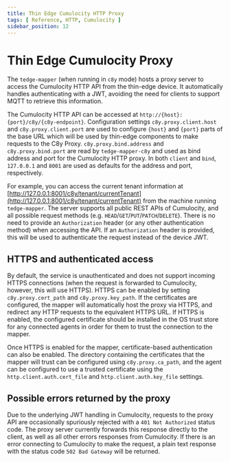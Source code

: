 ```yaml
---
title: Thin Edge Cumulocity HTTP Proxy
tags: [ Reference, HTTP, Cumulocity ]
sidebar_position: 12
---
```


# Thin Edge Cumulocity Proxy

The `tedge-mapper` (when running in `c8y` mode) hosts a proxy server to access the Cumulocity HTTP API from the
thin-edge device.
It automatically handles authenticating with a JWT, avoiding the need for clients to support MQTT to retrieve this
information.

The Cumulocity HTTP API can be accessed at `http://{host}:{port}/c8y/{c8y-endpoint}`. Configuration settings
`c8y.proxy.client.host` and `c8y.proxy.client.port` are used to configure `{host}` and `{port}` parts of the base URL
which will be used by thin-edge components to make requests to the C8y Proxy. `c8y.proxy.bind.address` and
`c8y.proxy.bind.port` are read by `tedge-mapper-c8y` and used as bind address and port for the Cumulocity HTTP proxy. In
both `client` and `bind`, `127.0.0.1` and `8001` are used as defaults for the address and port, respectively.

For example, you can access the current tenant information
at [http://127.0.0.1:8001/c8y/tenant/currentTenant](http://127.0.0.1:8001/c8y/tenant/currentTenant)
from the machine running `tedge-mapper`.
The server supports all public REST APIs of Cumulocity, and all possible request methods
(e.g. `HEAD`/`GET`/`PUT`/`PATCH`/`DELETE`).
There is no need to provide an `Authorization` header (or any other authentication method) when accessing the API.
If an `Authorization` header is provided, this will be used to authenticate the request instead of the device JWT.

## HTTPS and authenticated access
By default, the service is unauthenticated  and does not support incoming HTTPS connections
(when the request is forwarded to Cumulocity, however, this will use HTTPS).
HTTPS can be enabled by setting `c8y.proxy.cert_path` and `c8y.proxy.key_path`.
If the certificates are configured, the mapper will automatically host the proxy via HTTPS, and redirect any
HTTP requests to the equivalent HTTPS URL.
If HTTPS is enabled, the configured certificate should be installed in the OS trust store for any connected agents
in order for them to trust the connection to the mapper.

Once HTTPS is enabled for the mapper, certificate-based authentication can also be enabled.
The directory containing the certificates that the mapper will trust can be configured using `c8y.proxy.ca_path`,
and the agent can be configured to use a trusted certificate using the `http.client.auth.cert_file` and `http.client.auth.key_file`
settings.

## Possible errors returned by the proxy
Due to the underlying JWT handling in Cumulocity, requests to the proxy API are occasionally spuriously rejected with
a `401 Not Authorized` status code.
The proxy server currently forwards this response directly to the client, as well as all other errors responses from
Cumulocity.
If there is an error connecting to Cumulocity to make the request, a plain text response with the status
code `502 Bad Gateway` will be returned.
